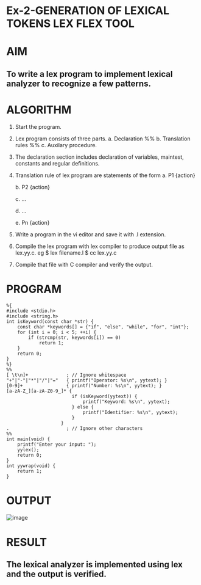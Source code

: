 # Ex-2-GENERATION OF LEXICAL TOKENS LEX FLEX TOOL
# AIM
## To write a lex program to implement lexical analyzer to recognize a few patterns.
# ALGORITHM
1.	Start the program.
2.	Lex program consists of three parts.
     a.	Declaration %%
     b.	Translation rules %%
     c.	Auxilary procedure.
3.	The declaration section includes declaration of variables, maintest, constants and regular definitions.
4.	Translation rule of lex program are statements of the form
    a.	P1 {action}
  	
    b.	P2 {action}
  	
    c.	…
  	
    d.	…
  	
    e.	Pn {action}
6.	Write a program in the vi editor and save it with .l extension.
7.	Compile the lex program with lex compiler to produce output file as lex.yy.c. eg $ lex filename.l $ cc lex.yy.c
8.	Compile that file with C compiler and verify the output.

# PROGRAM
```
%{
#include <stdio.h>
#include <string.h>
int isKeyword(const char *str) {
    const char *keywords[] = {"if", "else", "while", "for", "int"};
    for (int i = 0; i < 5; ++i) {
        if (strcmp(str, keywords[i]) == 0)
            return 1;
    }
    return 0;
}
%}
%%
[ \t\n]+              ; // Ignore whitespace
"+"|"-"|"*"|"/"|"="   { printf("Operator: %s\n", yytext); }
[0-9]+                { printf("Number: %s\n", yytext); }
[a-zA-Z_][a-zA-Z0-9_]* {
                        if (isKeyword(yytext)) {
                            printf("Keyword: %s\n", yytext);
                        } else {
                            printf("Identifier: %s\n", yytext);
                        }
                    }
.                     ; // Ignore other characters
%%
int main(void) {
    printf("Enter your input: ");
    yylex();
    return 0;
}
int yywrap(void) {
    return 1;
}
```
# OUTPUT
![image](https://github.com/user-attachments/assets/4008a631-30b5-4001-ac22-19f373a6939a)

# RESULT
## The lexical analyzer is implemented using lex and the output is verified.
